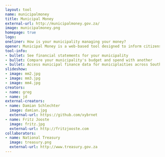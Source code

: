 ```yaml
---
layout: tool
name: municipalmoney
title: Municipal Money
external-url: http://municipalmoney.gov.za/
image: municipalmoney.png
homepage: true
logo: 
oneliner: How is your municipality managing your money?
opener: Municipal Money is a web-based tool designed to inform citizens on their local authority's financial performance and allows comparisons between municipalities.
tool-info:
- bullet: See financial statements for your municipality
- bullet: Compare your municipality's budget and spend with another
- bullet: Access municipal finance data for municiplaities across South Africa
slideshow:
- image: mm2.jpg
- image: mm3.jpg
- image: mm4.jpg
creators:
- name: greg
- name: jd
external-creators:
- name: Damian Schlechter
  image: damian.jpg
  external-url: https://github.com/xybrnet
- name: Fritz Jooste
  image: fritz.jpg
  external-url: http://fritzjooste.com
collaborators:
- name: National Treasury
  image: treasury.png
  external-url: http://www.treasury.gov.za
---
```

